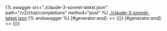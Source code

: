 [#generator:start]: <> ({ "template": "openapi" })
[#generator:start]: <> ({ "template": "openapi" })
{% swagger src="./claude-3-sonnet-latest.json" path="/v2/chat/completions" method="post" %}
[./claude-3-sonnet-latest.json](./claude-3-sonnet-latest.json)
{% endswagger %}
[#generator:end]: <> ({})
[#generator:end]: <> ({})